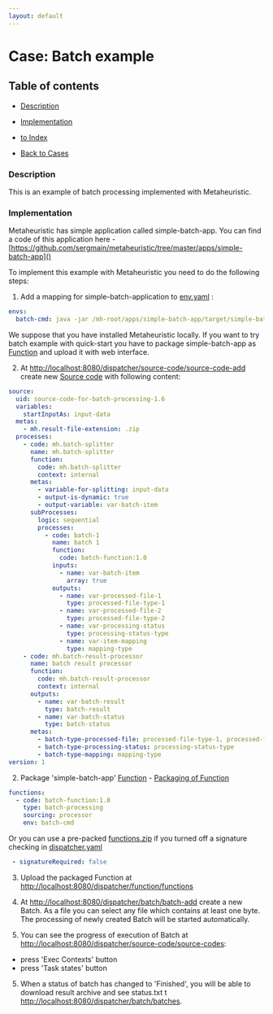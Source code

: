 ```yaml
---
layout: default
---
```


# Case: Batch example

## Table of contents

- [Description](#Description)
- [Implementation](#Implementation)

- [to Index](/index)
- [Back to Cases](/p/c/cases)


### Description

This is an example of batch processing implemented with Metaheuristic.

### Implementation

Metaheuristic has simple application called simple-batch-app. 
You can find a code of this application here - [https://github.com/sergmain/metaheuristic/tree/master/apps/simple-batch-app]()

To implement this example with Metaheuristic you need to do the following steps:

1. Add a mapping for simple-batch-application to [env.yaml](/p/description-of-env-yaml.md) :

````yaml
envs:
  batch-cmd: java -jar /mh-root/apps/simple-batch-app/target/simple-batch-app.jar
````

We suppose that you have installed Metaheuristic locally. 
If you want to try batch example with quick-start 
you have to package simple-batch-app as [Function](/p/function.md) and upload it with web interface.

2. At [http://localhost:8080/dispatcher/source-code/source-code-add]() create new [Source code](/p/source-code.md) with following content:

```yaml
source:
  uid: source-code-for-batch-processing-1.6
  variables:
    startInputAs: input-data
  metas:
    - mh.result-file-extension: .zip
  processes:
    - code: mh.batch-splitter
      name: mh.batch-splitter
      function:
        code: mh.batch-splitter
        context: internal
      metas:
        - variable-for-splitting: input-data
        - output-is-dynamic: true
        - output-variable: var-batch-item
      subProcesses:
        logic: sequential
        processes:
          - code: batch-1
            name: batch 1
            function:
              code: batch-function:1.0
            inputs:
              - name: var-batch-item
                array: true
            outputs:
              - name: var-processed-file-1
                type: processed-file-type-1
              - name: var-processed-file-2
                type: processed-file-type-2
              - name: var-processing-status
                type: processing-status-type
              - name: var-item-mapping
                type: mapping-type
    - code: mh.batch-result-processor
      name: batch result processor
      function:
        code: mh.batch-result-processor
        context: internal
      outputs:
        - name: var-batch-result
          type: batch-result
        - name: var-batch-status
          type: batch-status
      metas:
        - batch-type-processed-file: processed-file-type-1, processed-file-type-2
        - batch-type-processing-status: processing-status-type
        - batch-type-mapping: mapping-type
version: 1
```  

2. Package 'simple-batch-app' [Function]() - [Packaging of Function](/p/function#packaging)

```yaml
functions:
  - code: batch-function:1.0
    type: batch-processing
    sourcing: processor
    env: batch-cmd
``` 

Or you can use a pre-packed [functions.zip](/bin/functions.zip) 
if you turned off a signature checking in [dispatcher.yaml](/p/description-of-dispatcher-yaml)

```yaml
 - signatureRequired: false
``` 

3. Upload the packaged Function at [http://localhost:8080/dispatcher/function/functions]()

3. At [http://localhost:8080/dispatcher/batch/batch-add]() create a new Batch. 
As a file you can select any file which contains at least one byte. 
The processing of newly created Batch will be started automatically. 

4. You can see the progress of execution of Batch at [http://localhost:8080/dispatcher/source-code/source-codes]():
- press 'Exec Contexts' button
- press 'Task states' button

5. When a status of batch has changed to 'Finished', 
you will be able to download result archive and see status.txt t [http://localhost:8080/dispatcher/batch/batches]().
